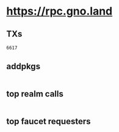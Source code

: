 # https://rpc.gno.land

## TXs
```
6617
```

## addpkgs
```
```

## top realm calls
```
```

## top faucet requesters
```
```

